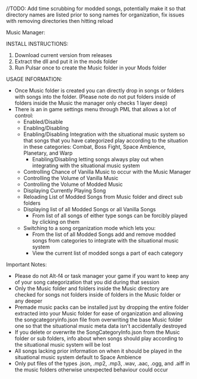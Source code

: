//TODO: Add time scrubbing for modded songs, potentially make it so that directory names are listed prior to song names for organization, fix issues with removing directories then hitting reload

Music Manager:

INSTALL INSTRUCTIONS:

1. Download current version from releases
2. Extract the dll and put it in the mods folder
3. Run Pulsar once to create the Music folder in your Mods folder

USAGE INFORMATION:
- Once Music folder is created you can directly drop in songs or folders with songs into the folder. (Please note do not put folders inside of folders inside the Music the manager only checks 1 layer deep)
- There is an in game settings menu through PML that allows a lot of control:
    - Enabled/Disable
    - Enabling/Disabling
    - Enabling/Disabling Integration with the situational music system so that songs that you have categorized play according to the situation in these categories: Combat, Boss Fight, Space Ambience, Planetary, and Warp
        - Enabling/Disabling letting songs always play out when integrating with the situational music system
    - Controlling Chance of Vanilla Music to occur with the Music Manager
    - Controlling the Volume of Vanilla Music
    - Controlling the Volume of Modded Music
    - Displaying Currently Playing Song
    - Reloading List of Modded Songs from Music folder and direct sub folders
    - Displaying list of all Modded Songs or all Vanilla Songs
        - From list of all songs of either type songs can be forcibly played by clicking on them
    - Switching to a song organization mode which lets you:
        - From the list of all Modded Songs add and remove modded songs from categories to integrate with the situational music system
        - View the current list of modded songs a part of each category

Important Notes:
- Please do not Alt-f4 or task manager your game if you want to keep any of your song categorization that you did during that session
- Only the Music folder and folders inside the Music directory are checked for songs not folders inside of folders in the Music folder or any deeper
- Premade music packs can be installed just by dropping the entire folder extracted into your Music folder for ease of organization and allowing the songcategoryinfo.json file from overwriting the base Music folder one so that the situational music meta data isn't accidentally destroyed
- If you delete or overwrite the SongCategoryInfo.json from the Music folder or sub folders, info about when songs should play according to the situational music system will be lost
- All songs lacking prior information on when it should be played in the situational music system default to Space Ambience
- Only put files of the types .json, .mp2, .mp3, .wav, .aac, .ogg, and .aiff in the music folders otherwise unexpected behaviour could occur
